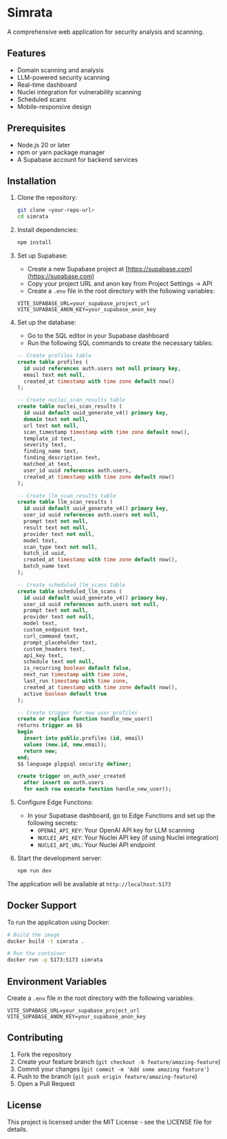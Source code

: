 # Simrata

A comprehensive web application for security analysis and scanning.

## Features

- Domain scanning and analysis
- LLM-powered security scanning
- Real-time dashboard
- Nuclei integration for vulnerability scanning
- Scheduled scans
- Mobile-responsive design

## Prerequisites

- Node.js 20 or later
- npm or yarn package manager
- A Supabase account for backend services

## Installation

1. Clone the repository:
   ```bash
   git clone <your-repo-url>
   cd simrata
   ```

2. Install dependencies:
   ```bash
   npm install
   ```

3. Set up Supabase:
   - Create a new Supabase project at [https://supabase.com](https://supabase.com)
   - Copy your project URL and anon key from Project Settings -> API
   - Create a `.env` file in the root directory with the following variables:
   ```
   VITE_SUPABASE_URL=your_supabase_project_url
   VITE_SUPABASE_ANON_KEY=your_supabase_anon_key
   ```

4. Set up the database:
   - Go to the SQL editor in your Supabase dashboard
   - Run the following SQL commands to create the necessary tables:

   ```sql
   -- Create profiles table
   create table profiles (
     id uuid references auth.users not null primary key,
     email text not null,
     created_at timestamp with time zone default now()
   );

   -- Create nuclei_scan_results table
   create table nuclei_scan_results (
     id uuid default uuid_generate_v4() primary key,
     domain text not null,
     url text not null,
     scan_timestamp timestamp with time zone default now(),
     template_id text,
     severity text,
     finding_name text,
     finding_description text,
     matched_at text,
     user_id uuid references auth.users,
     created_at timestamp with time zone default now()
   );

   -- Create llm_scan_results table
   create table llm_scan_results (
     id uuid default uuid_generate_v4() primary key,
     user_id uuid references auth.users not null,
     prompt text not null,
     result text not null,
     provider text not null,
     model text,
     scan_type text not null,
     batch_id uuid,
     created_at timestamp with time zone default now(),
     batch_name text
   );

   -- Create scheduled_llm_scans table
   create table scheduled_llm_scans (
     id uuid default uuid_generate_v4() primary key,
     user_id uuid references auth.users not null,
     prompt text not null,
     provider text not null,
     model text,
     custom_endpoint text,
     curl_command text,
     prompt_placeholder text,
     custom_headers text,
     api_key text,
     schedule text not null,
     is_recurring boolean default false,
     next_run timestamp with time zone,
     last_run timestamp with time zone,
     created_at timestamp with time zone default now(),
     active boolean default true
   );

   -- Create trigger for new user profiles
   create or replace function handle_new_user()
   returns trigger as $$
   begin
     insert into public.profiles (id, email)
     values (new.id, new.email);
     return new;
   end;
   $$ language plpgsql security definer;

   create trigger on_auth_user_created
     after insert on auth.users
     for each row execute function handle_new_user();
   ```

5. Configure Edge Functions:
   - In your Supabase dashboard, go to Edge Functions and set up the following secrets:
     - `OPENAI_API_KEY`: Your OpenAI API key for LLM scanning
     - `NUCLEI_API_KEY`: Your Nuclei API key (if using Nuclei integration)
     - `NUCLEI_API_URL`: Your Nuclei API endpoint

6. Start the development server:
   ```bash
   npm run dev
   ```

The application will be available at `http://localhost:5173`

## Docker Support

To run the application using Docker:

```bash
# Build the image
docker build -t simrata .

# Run the container
docker run -p 5173:5173 simrata
```

## Environment Variables

Create a `.env` file in the root directory with the following variables:

```
VITE_SUPABASE_URL=your_supabase_project_url
VITE_SUPABASE_ANON_KEY=your_supabase_anon_key
```

## Contributing

1. Fork the repository
2. Create your feature branch (`git checkout -b feature/amazing-feature`)
3. Commit your changes (`git commit -m 'Add some amazing feature'`)
4. Push to the branch (`git push origin feature/amazing-feature`)
5. Open a Pull Request

## License

This project is licensed under the MIT License - see the LICENSE file for details.